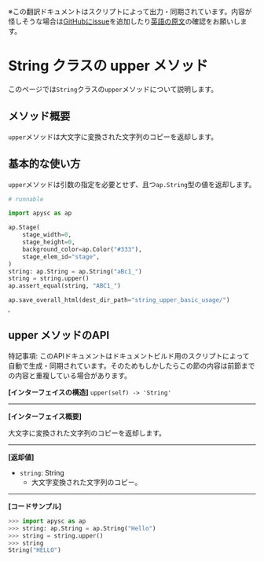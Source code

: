 <span class="inconspicuous-txt">※この翻訳ドキュメントはスクリプトによって出力・同期されています。内容が怪しそうな場合は<a href="https://github.com/simon-ritchie/apysc/issues" target="_blank">GitHubにissue</a>を追加したり[英語の原文](https://simon-ritchie.github.io/apysc/en/string_upper.html)の確認をお願いします。</span>

# String クラスの upper メソッド

このページでは`String`クラスの`upper`メソッドについて説明します。

## メソッド概要

`upper`メソッドは大文字に変換された文字列のコピーを返却します。

## 基本的な使い方

`upper`メソッドは引数の指定を必要とせず、且つ`ap.String`型の値を返却します。

```py
# runnable

import apysc as ap

ap.Stage(
    stage_width=0,
    stage_height=0,
    background_color=ap.Color("#333"),
    stage_elem_id="stage",
)
string: ap.String = ap.String("aBc1_")
string = string.upper()
ap.assert_equal(string, "ABC1_")

ap.save_overall_html(dest_dir_path="string_upper_basic_usage/")
```

<iframe src="static/string_upper_basic_usage/index.html" width="0" height="0"></iframe>

## upper メソッドのAPI

<span class="inconspicuous-txt">特記事項: このAPIドキュメントはドキュメントビルド用のスクリプトによって自動で生成・同期されています。そのためもしかしたらこの節の内容は前節までの内容と重複している場合があります。</span>

**[インターフェイスの構造]** `upper(self) -> 'String'`<hr>

**[インターフェイス概要]**

大文字に変換された文字列のコピーを返却します。<hr>

**[返却値]**

- `string`: String
  - 大文字変換された文字列のコピー。

<hr>

**[コードサンプル]**

```py
>>> import apysc as ap
>>> string: ap.String = ap.String("Hello")
>>> string = string.upper()
>>> string
String("HELLO")
```
